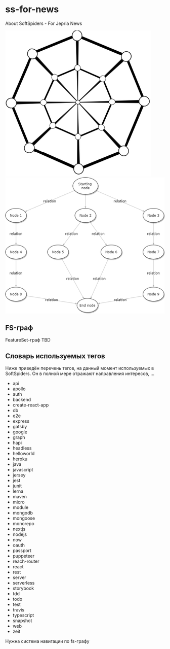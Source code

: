 # ss-for-news

About SoftSpiders - For Jepria News

![Из файла](./images/ss.png)
![Из файла](./images/test.png)

## FS-граф

FeatureSet-граф
TBD


## Словарь используемых тегов

Ниже приведён перечень тегов, на данный момент используемых в SoftSpiders.
Он в полной мере отражают направления интересов, ...  

- api
- apollo
- auth
- backend
- create-react-app
- db
- e2e
- express
- gatsby
- google
- graph
- hapi
- headless
- helloworld
- heroku
- java
- javascript
- jersey
- jest
- junit
- lerna
- maven
- micro
- module
- mongodb
- mongoose
- monorepo
- nextjs
- nodejs
- now
- oauth
- passport
- puppeteer
- reach-router
- react
- rest
- server
- serverless
- storybook
- tdd
- todo
- test
- travis
- typescript
- snapshot
- web
- zeit

Нужна система навигации по fs-графу 